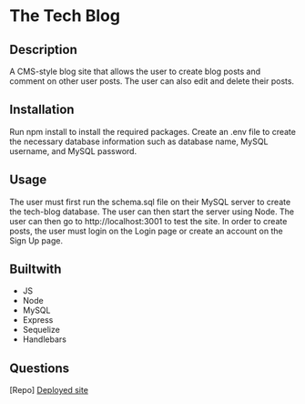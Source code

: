 # The Tech Blog 

## Description
A CMS-style blog site that allows the user to create blog posts and comment on other user posts. The user can also edit and delete their posts. 

    
## Installation
Run npm install to install the required packages. Create an .env file to create the necessary database information such as database name, MySQL username, and MySQL password.

## Usage
The user must first run the schema.sql file on their MySQL server to create the tech-blog database. The user can then start the server using Node. The user can then go to http://localhost:3001 to test the site. In order to create posts, the user must login on the Login page or create an account on the Sign Up page.

## Builtwith
* JS
* Node
* MySQL
* Express
* Sequelize
* Handlebars

## Questions
[Repo]
[Deployed site](https://.herokuapp.com/)

